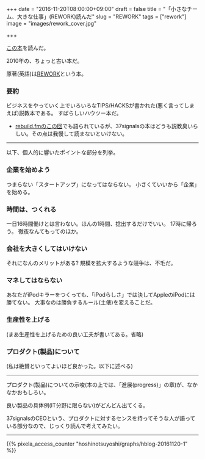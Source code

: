+++
date = "2016-11-20T08:00:00+09:00"
draft = false
title = "「小さなチーム、大きな仕事」(REWORK)読んだ"
slug = "REWORK"
tags = ["rework"]
image = "images/rework_cover.jpg"

+++

[この本](https://www.amazon.co.jp/小さなチーム、大きな仕事〔完全版〕-37シグナルズ成功の法則-ジェイソン・フリード/dp/415209267X/)を読んだ。

<!--more-->

2010年の、ちょっと古い本だ。

原著(英語)は[REWORK](https://www.amazon.co.jp/Rework-Jason-Fried/dp/0307463745)という本。

### 要約

ビジネスをやっていく上でいろいろなTIPS/HACKSが書かれた(悪く言ってしまえば)説教本である。
すばらしいハウツー本だ。

* [rebuild.fmのこの回](http://rebuild.fm/32/#transcript)でも語られているが、37signalsの本はどうも説教臭いらしい。その点は我慢して読まないといけない。


-----

以下、個人的に響いたポイントな部分を列挙。

### 企業を始めよう

つまらない「スタートアップ」になってはならない。
小さくていいから「企業」を始める。

### 時間は、つくれる

一日16時間働けとは言わない。ほんの1時間、捻出するだけでいい。
17時に帰ろう。
徹夜なんてもってのほか。

### 会社を大きくしてはいけない

それになんのメリットがある? 規模を拡大するような競争は、不毛だ。

### マネしてはならない

あなたがiPodキラーをつくっても、「iPodらしさ」では決してAppleのiPodには勝てない。
大事なのは勝負するルール(土俵)を変えることだ。

### 生産性を上げる

(まあ生産性を上げるための良い工夫が書いてある。省略)

### プロダクト(製品)について

(私は絶賛といってよいほど良かった。以下に述べる)

------


プロダクト(製品)についての示唆(本の上では、「進展(progress)」の章)が、なかなかおもしろい。

良い製品の具体例(IT分野に限らない)がどんどん出てくる。

37signalsのCEOという、プロダクトに対するセンスを持ってそうな人が語っている部分なので、じっくり読んで考えてみたい。

<script type="text/javascript" src="/js/prism.js" async></script>

---

{{% pixela_access_counter "hoshinotsuyoshi/graphs/hblog-20161120-1" %}}
